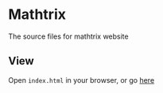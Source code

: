# Mathtrix

The source files for mathtrix website

## View

Open `index.html` in your browser, or go [here](https://mathtrix.online)
